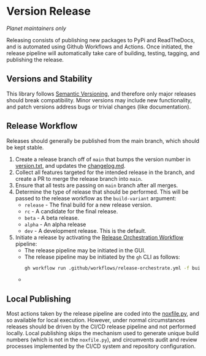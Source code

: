 # Version Release

*Planet maintainers only*

Releasing consists of publishing new packages to PyPi and ReadTheDocs, and
is automated using Github Workflows and Actions.  Once initiated, the 
release pipeline will automatically take care of building, testing, tagging,
and publishing the release.

## Versions and Stability

This library follows [Semantic Versioning](https://semver.org/spec/v2.0.0.html),
and therefore only major releases should break compatibility.  Minor versions
may include new functionality, and patch versions address bugs or trivial
changes (like documentation).

## Release Workflow

Releases should generally be published from the main branch, which should be
kept stable.

1. Create a release branch off of `main` that bumps the version number in
   [version.txt](./version.txt), and updates the
   [changelog.md](./docs/changelog.md).
2. Collect all features targeted for the intended release in the branch, and
   create a PR to merge the release branch into `main`.
3. Ensure that all tests are passing on `main` branch after all merges.
4. Determine the type of release that should be performed.  This will be passed
   to the release workflow as the `build-variant` argument:
   * `release` - The final build for a new release version.
   * `rc` - A candidate for the final release.
   * `beta` - A beta release.
   * `alpha` - An alpha release
   * `dev` - A development release.  This is the default.
5. Initiate a release by activating the [Release Orchestration Workflow](./.github/workflows/release-orchestrate.yml) pipeline:
   * The release pipeline may be initiated in the GUI.
   * The release pipeline may be initiated by the `gh` CLI as follows:
     ```bash
     gh workflow run .github/workflows/release-orchestrate.yml -f build-variant=_selected_release_variation_
   * ```

## Local Publishing

Most actions taken by the release pipeline are coded into the [noxfile.py](./noxfile.py),
and so available for local execution.  However, under normal circumstances 
releases should be driven by the CI/CD release pipeline and not performed 
locally.  Local publishing skips the mechanism used to generate unique build
numbers (which is not in the `noxfile.py`), and circumvents audit and review
processes implemented by the CI/CD system and repository configuration.
